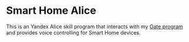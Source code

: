 # Smart Home Alice

This is an Yandex Alice skill program that interacts with my [Gate program](https://github.com/Arjentix/Smart-Home-Gate) and provides voice controlling for Smart Home devices.